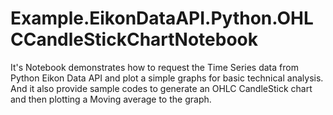 # Example.EikonDataAPI.Python.OHLCCandleStickChartNotebook
It's Notebook demonstrates how to request the Time Series data from Python Eikon Data API and plot a simple graphs for basic technical analysis. And it also provide sample codes to generate an OHLC CandleStick chart and then plotting a Moving average to the graph.
